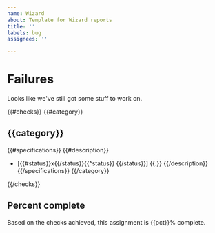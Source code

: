 ```yaml
---
name: Wizard
about: Template for Wizard reports
title: ''
labels: bug
assignees: ''

---
```


# Failures

Looks like we've still got some stuff to work on.

{{#checks}}
{{#category}}
## {{category}}

{{#specifications}}
{{#description}}
- [{{#status}}x{{/status}}{{^status}} {{/status}}] {{.}}
{{/description}}
{{/specifications}}
{{/category}}

{{/checks}}

## Percent complete

Based on the checks achieved, this assignment is {{pct}}% complete.
